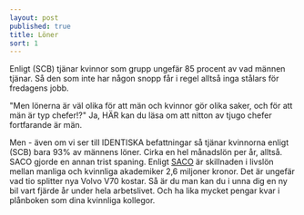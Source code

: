 ```yaml
---
layout: post
published: true
title: Löner
sort: 1
---
```




Enligt (SCB) tjänar kvinnor som grupp ungefär 85 procent av vad männen tjänar. Så den som inte har någon snopp får i regel alltså inga stålars för fredagens jobb.

"Men lönerna är väl olika för att män och kvinnor gör olika saker, och för att män är typ chefer!?" Ja, HÄR kan du läsa om att nitton av tjugo chefer fortfarande är män. 

Men - även om vi ser till IDENTISKA befattningar så tjänar kvinnorna enligt (SCB) bara 93% av männens löner. Cirka en hel månadslön per år, alltså. 
SACO gjorde en annan trist spaning. Enligt [SACO](http://www.saco.se/vara-fragor/lon-och-livslon/skillnader-i-livslon-mellan-kvinnor-och-man/) är skillnaden i livslön mellan manliga och kvinnliga akademiker 2,6 miljoner kronor. Det är ungefär vad tio splitter nya Volvo V70 kostar. Så är du man kan du i unna dig en ny bil vart fjärde år under hela arbetslivet. Och ha lika mycket pengar kvar i plånboken som dina kvinnliga kollegor.
